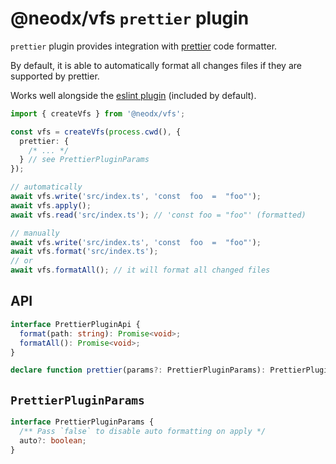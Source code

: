# @neodx/vfs `prettier` plugin <Badge type="tip" text="builtin" /> <Badge type="tip" text="auto" />

`prettier` plugin provides integration with [prettier](https://prettier.io/) code formatter.

By default, it is able to automatically format all changes files if they are supported by prettier.

Works well alongside the [eslint plugin](./eslint.md) (included by default).

```typescript
import { createVfs } from '@neodx/vfs';

const vfs = createVfs(process.cwd(), {
  prettier: {
    /* ... */
  } // see PrettierPluginParams
});

// automatically
await vfs.write('src/index.ts', 'const  foo  =  "foo"');
await vfs.apply();
await vfs.read('src/index.ts'); // 'const foo = "foo"' (formatted)

// manually
await vfs.write('src/index.ts', 'const  foo  =  "foo"');
await vfs.format('src/index.ts');
// or
await vfs.formatAll(); // it will format all changed files
```

## API

```typescript
interface PrettierPluginApi {
  format(path: string): Promise<void>;
  formatAll(): Promise<void>;
}

declare function prettier(params?: PrettierPluginParams): PrettierPluginApi;
```

## `PrettierPluginParams`

```typescript
interface PrettierPluginParams {
  /** Pass `false` to disable auto formatting on apply */
  auto?: boolean;
}
```
